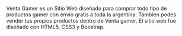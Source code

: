 Venta Gamer es un Sitio Web diseñado para comprar todo tipo de productos gamer con envio gratis a toda la argentina. 
Tambien podes vender tus propios productos dentro de Venta gamer. El sitio web fue diseñado con HTML5, CSS3 y Boostrap.
